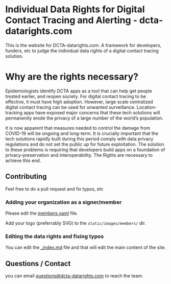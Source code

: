 # Individual Data Rights for Digital Contact Tracing and Alerting  - dcta-datarights.com

This is the website for DCTA-datarights.com. A framework for developers, funders, etc to judge the individual data rights of a digital contact tracing solution.

# Why are the rights necessary?
Epidemiologists identify DCTA apps as a tool that can help get people treated earlier, and reopen society. For digital contact tracing to be effective, it must have high adoption. However, large scale centralized digital contact tracing can be used for unwanted surveillance. Location-tracking apps have exposed major concerns that these tech solutions will permanently erode the privacy of a large number of the world’s population.

It is now apparent that measures needed to control the damage from COVID-19 will be ongoing and long-term. It is crucially important that the tech solutions rapidly built during this period comply with data privacy regulations and do not set the public up for future exploitation. The solution to these problems is requiring that developers build apps on a foundation of privacy-preservation and interoperability. The Rights are necessary to achieve this end.


## Contributing 

Feel free to do a pull request and fix typos, etc

### Adding your organization as a signer/member

Please edit the [members.yaml](blob/master/data/members.yaml) file. 

Add your logo (preferrably SVG) to the `static/images/members/` dir.


### Editing the data rights and fixing typos

You can edit the [_index.md](blob/master/content/_index.md) file and that will edit the main content of the site. 

## Questions / Contact

you can email [questions@dcta-datarights.com](mailto:questions@dcta-datarights.com) to reach the team. 